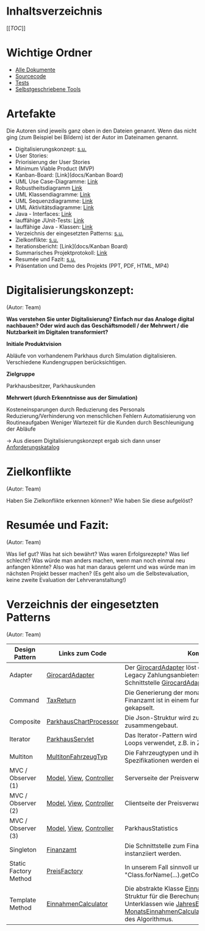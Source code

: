 <!--- Author: Team --->


# Inhaltsverzeichnis
[[_TOC_]]

# Wichtige Ordner
- [Alle Dokumente](docs)
- [Sourcecode](src/main)
- [Tests](src/test/java)
- [Selbstgeschriebene Tools](tools)

# Artefakte
Die Autoren sind jeweils ganz oben in den Dateien genannt. Wenn das nicht ging (zum Beispiel bei Bildern) ist der Autor im Dateinamen genannt.

- Digitalisierungskonzept: [s.u.](#digitalisierungskonzept)
- User Stories:
- Priorisierung der User Stories
- Minimum Viable Product (MVP)
- Kanban-Board: [Link](docs/Kanban Board)
- UML Use Case-Diagramme: [Link](docs/Design/Use%20Cases%20(Aufgabe%204.3).puml)
- Robustheitsdiagramm [Link](docs/Design/Robustheit%20(Aufgabe%205.2).puml)
- UML Klassendiagramme: [Link](docs/Design/Klassendiagramme)
- UML Sequenzdiagramme: [Link](docs/Design/Sequenzdiagramm%20(Aufgabe%205.2).puml)
- UML Aktivitätsdiagramme: [Link](docs/Design/Aktivitätsdiagramm%20(Aufgabe%207.1).puml)
- Java - Interfaces: [Link](src/main/java)
- lauffähige JUnit-Tests: [Link](src/test/java)
- lauffähige Java - Klassen: [Link](src/main/java)
- Verzeichnis der eingesetzten Patterns: [s.u.](#verzeichnis-der-eingesetzten-patterns)
- Zielkonflikte: [s.u.](#zielkonflikte)
- Iterationsbericht: [Link](docs/Kanban Board)
- Summarisches Projektprotokoll: [Link](docs/Projektmanagement/Summarisches%20Projektprotokoll.pdf)
- Resumée und Fazit: [s.u.](#resumée-und-fazit)
- Präsentation und Demo des Projekts (PPT, PDF, HTML, MP4)

# Digitalisierungskonzept:
(Autor: Team)

**Was verstehen Sie unter Digitalisierung? Einfach nur das Analoge digital nachbauen? Oder wird
 auch das Geschäftsmodell / der Mehrwert / die Nutzbarkeit im Digitalen transformiert?**

**Initiale Produktvision**

 Abläufe von vorhandenem Parkhaus durch Simulation digitalisieren.
 Verschiedene Kundengruppen berücksichtigen.

**Zielgruppe**

 Parkhausbesitzer, Parkhauskunden

**Mehrwert (durch Erkenntnisse aus der Simulation)**

 Kosteneinsparungen durch Reduzierung des Personals
 Reduzierung/Verhinderung von menschlichen Fehlern
 Automatisierung von Routineaufgaben
 Weniger Wartezeit für die Kunden durch Beschleunigung der Abläufe

 -> Aus diesem Digitalisierungskonzept ergab sich dann unser [Anforderungskatalog](docs/Projektmanagement/Anforderungskatalog%20(Aufgabe%204.3).txt)


# Zielkonflikte
(Autor: Team)

Haben Sie Zielkonflikte erkennen können? Wie haben Sie diese aufgelöst?

# Resumée und Fazit:
(Autor: Team)

Was lief gut? Was hat sich bewährt? Was waren Erfolgsrezepte? Was lief schlecht? Was würde man
 anders machen, wenn man noch einmal neu anfangen könnte? Also was hat man daraus gelernt und was würde man im nächsten Projekt besser machen? (Es geht also um die Selbstevaluation, keine zweite Evaluation der Lehrveranstaltung!)

# Verzeichnis der eingesetzten Patterns
(Autor: Team)

| Design Pattern | Links zum Code | Kommentar |
| ---      |  ------  |-------|
| Adapter | [GirocardAdapter](src/main/java/PaymentProvider/GirocardAdapter.java) | Der [GirocardAdapter](src/main/java/PaymentProvider/GirocardAdapter.java) löst die Imkompatibilität des Legacy Zahlungsanbieters [Girocard](src/main/java/PaymentProvider/Girocard.java) mit unserer Schnittstelle [GirocardAdapter](src/main/java/PaymentProvider/PaymentProviderIF.java) auf. |
| Command | [TaxReturn](src/main/java/TaxReturn.java) | Die Generierung der monatlichen Steuerdaten an das Finanzamt ist in einem funktionalen Kommando gekapselt. |
| Composite | [ParkhausChartProcessor](src/main/java/ParkhausChartProcessor.java) | Die Json-Struktur wird zu einem Kompositum zusammengebaut. |
| Iterator | [ParkhausServlet](src/main/java/ParkhausServlet.java) | Das Iterator-Pattern wird im Rahmen der Enhanced For Loops verwendet, z.B. in Zeile 160 |
| Multiton | [MultitonFahrzeugTyp](src/main/java/Fahrzeuge/MultitonFahrzeugTyp.java) | Die Fahrzeugtypen und ihr dazugehörigen Spezifikationen werden einmalig instanziiert. |
| MVC / Observer (1) | [Model](src/main/java/preis/PreisVerwaltungModel.java), [View](src/main/java/preis/PreisVerwaltungView.java), [Controller](src/main/java/preis/PreisVerwaltungController.java)   | Serverseite der Preisverwaltung |
| MVC / Observer (2) | [Model](angular/parkhaus/files/app/preisformular/preis.service.ts),  [View](angular/parkhaus/files/app/preisformular/preisformular.component.html), [Controller](angular/parkhaus/files/app/preisformular/preisformular.component.ts)| Clientseite der Preisverwaltung  |
| MVC / Observer (3) | [Model](src/main/java/ParkhausStatistics.java), [View](src/main/java/JahresEinnahmenView.java), [Controller](src/main/java/EinnahmenController.java)   | ParkhausStatistics |
| Singleton | [Finanzamt](src/main/java/Finanzamt.java) | Die Schnittstelle zum Finanzamt kann nur einmalig instanziiert werden. |
| Static Factory Method | [PreisFactory](src/main/java/preis/PreisFactory.java) | In unserem Fall sinnvoll und OCP. Nutzt Javas "Class.forName(...).getConstructor(...).newInstance(...)" |
| Template Method | [EinnahmenCalculator](src/main/java/Einnahmen/EinnahmenCalculator.java) | Die abstrakte Klasse  [EinnahmenCalculator](src/main/java/Einnahmen/EinnahmenCalculator.java) gibt die Struktur für die Berechung der Einnahmen vor. Die Unterklassen wie [JahresEinnahmenCalculator](src/main/java/Einnahmen/JahresEinnahmenCalculator.java) und [MonatsEinnahmenCalculator](src/main/java/Einnahmen/MonatsEinnahmenCalculator.java) implementieren die Details des Algorithmus. |

